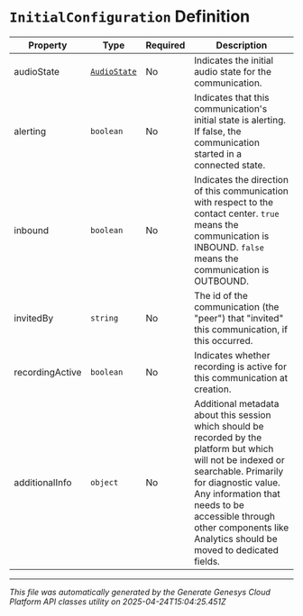 # `InitialConfiguration` Definition

| Property | Type | Required | Description |
|----------|------|----------|-------------|
| audioState | [`AudioState`](audiostate-definition.md) | No | Indicates the initial audio state for the communication. |
| alerting | `boolean` | No | Indicates that this communication's initial state is alerting. If false, the communication started in a connected state. |
| inbound | `boolean` | No | Indicates the direction of this communication with respect to the contact center. `true` means the communication is INBOUND. `false` means the communication is OUTBOUND. |
| invitedBy | `string` | No | The id of the communication (the "peer") that "invited" this communication, if this occurred. |
| recordingActive | `boolean` | No | Indicates whether recording is active for this communication at creation. |
| additionalInfo | `object` | No | Additional metadata about this session which should be recorded by the platform but which will not be indexed or searchable. Primarily for diagnostic value. Any information that needs to be accessible through other components like Analytics should be moved to dedicated fields. |

---

*This file was automatically generated by the Generate Genesys Cloud Platform API classes utility on 2025-04-24T15:04:25.451Z*